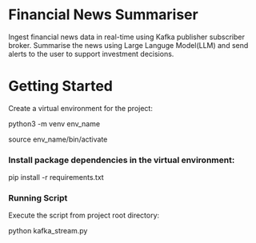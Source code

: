 # Financial News Summariser
Ingest financial news data in real-time using Kafka publisher subscriber broker. Summarise the news using Large Languge Model(LLM) and send alerts to the user to support investment decisions.

# Getting Started
Create a virtual environment for the project:

python3 -m venv env_name

source env_name/bin/activate

### Install package dependencies in the virtual environment:

pip install -r requirements.txt

### Running Script
Execute the script from project root directory:

python kafka_stream.py
